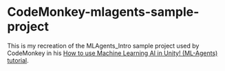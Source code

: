 # CodeMonkey-mlagents-sample-project

This is my recreation of the MLAgents_Intro sample project used by CodeMonkey in his [How to use Machine Learning AI in Unity! (ML-Agents) tutorial]((https://www.youtube.com/watch?v=zPFU30tbyKs)https://www.youtube.com/watch?v=zPFU30tbyKs).
